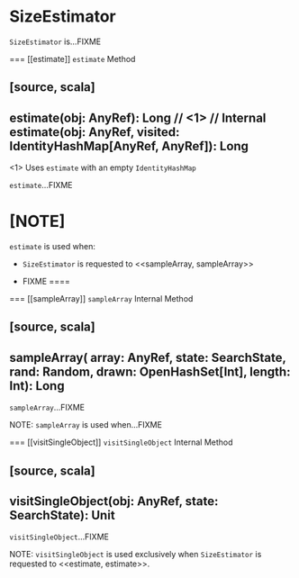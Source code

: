 # SizeEstimator

`SizeEstimator` is...FIXME

=== [[estimate]] `estimate` Method

[source, scala]
----
estimate(obj: AnyRef): Long // <1>
// Internal
estimate(obj: AnyRef, visited: IdentityHashMap[AnyRef, AnyRef]): Long
----
<1> Uses `estimate` with an empty `IdentityHashMap`

`estimate`...FIXME

[NOTE]
====
`estimate` is used when:

* `SizeEstimator` is requested to <<sampleArray, sampleArray>>

* FIXME
====

=== [[sampleArray]] `sampleArray` Internal Method

[source, scala]
----
sampleArray(
  array: AnyRef,
  state: SearchState,
  rand: Random,
  drawn: OpenHashSet[Int],
  length: Int): Long
----

`sampleArray`...FIXME

NOTE: `sampleArray` is used when...FIXME

=== [[visitSingleObject]] `visitSingleObject` Internal Method

[source, scala]
----
visitSingleObject(obj: AnyRef, state: SearchState): Unit
----

`visitSingleObject`...FIXME

NOTE: `visitSingleObject` is used exclusively when `SizeEstimator` is requested to <<estimate, estimate>>.
